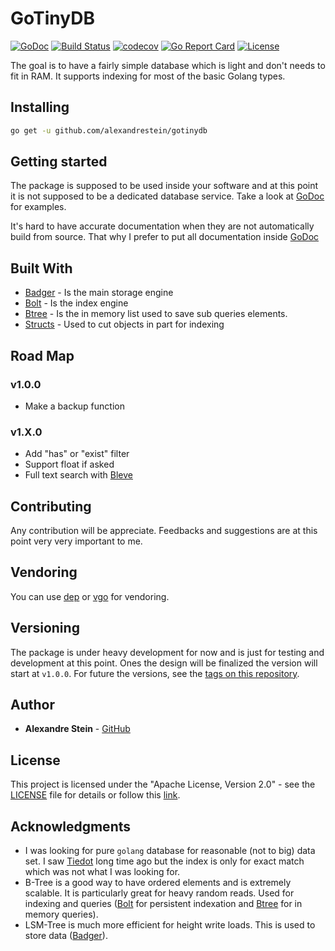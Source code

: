 # GoTinyDB

[![GoDoc](https://godoc.org/github.com/alexandrestein/gotinydb?status.svg)](https://godoc.org/github.com/alexandrestein/gotinydb) [![Build Status](https://travis-ci.org/alexandrestein/gotinydb.svg?branch=master)](https://travis-ci.org/alexandrestein/gotinydb) [![codecov](https://codecov.io/gh/alexandreStein/GoTinyDB/branch/master/graph/badge.svg)](https://codecov.io/gh/alexandreStein/GoTinyDB) [![Go Report Card](https://goreportcard.com/badge/github.com/alexandrestein/gotinydb)](https://goreportcard.com/report/github.com/alexandrestein/gotinydb) [![License](https://img.shields.io/badge/License-Apache--2.0-blue.svg)](http://www.apache.org/licenses/LICENSE-2.0)

The goal is to have a fairly simple database which is light and don't needs to fit in RAM. It supports indexing for most of the basic Golang types.

## Installing

```bash
go get -u github.com/alexandrestein/gotinydb
```

## Getting started

The package is supposed to be used inside your software and at this point it is not supposed to be a dedicated database service.
Take a look at [GoDoc](https://godoc.org/github.com/alexandrestein/gotinydb) for examples.

It's hard to have accurate documentation when they are not automatically build from source.
That why I prefer to put all documentation inside [GoDoc](https://godoc.org/github.com/alexandrestein/gotinydb)

## Built With

* [Badger](https://github.com/dgraph-io/badger) - Is the main storage engine
* [Bolt](https://github.com/boltdb/bolt) - Is the index engine
* [Btree](https://github.com/google/btree) - Is the in memory list used to save sub queries elements.
* [Structs](https://github.com/fatih/structs) - Used to cut objects in part for indexing

## Road Map

### v1.0.0

* Make a backup function

### v1.X.0

* Add "has" or "exist" filter
* Support float if asked
* Full text search with [Bleve](http://www.blevesearch.com/)

## Contributing

Any contribution will be appreciate.
Feedbacks and suggestions are at this point very very important to me.

## Vendoring

You can use [dep](https://github.com/golang/dep) or [vgo](https://github.com/golang/vgo/) for vendoring.

## Versioning

The package is under heavy development for now and is just for testing and development at this point.
Ones the design will be finalized the version will start at `v1.0.0`.
For future the versions, see the [tags on this repository](https://github.com/alexandrestein/gotinydb/tags).

## Author

* **Alexandre Stein** - [GitHub](https://github.com/alexandrestein)

<!-- See also the list of [contributors](https://github.com/your/project/contributors) who participated in this project. -->

## License

This project is licensed under the "Apache License, Version 2.0" - see the [LICENSE](LICENSE) file for details or follow this [link](http://www.apache.org/licenses/LICENSE-2.0).

## Acknowledgments

* I was looking for pure `golang` database for reasonable (not to big) data set. I saw [Tiedot](https://github.com/HouzuoGuo/tiedot) long time ago but the index is only for exact match which was not what I was looking for.
* B-Tree is a good way to have ordered elements and is extremely scalable. It is particularly great for heavy random reads. Used for indexing and queries ([Bolt](https://github.com/boltdb/bolt) for persistent indexation and [Btree](https://github.com/google/btree) for in memory queries).
* LSM-Tree is much more efficient for height write loads. This is used to store data ([Badger](https://github.com/dgraph-io/badger)).
